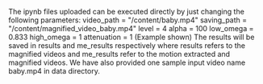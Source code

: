 The ipynb files uploaded can be executed directly by just changing the following parameters:
video_path = "/content/baby.mp4"
saving_path = "/content/magnified_video_baby.mp4"
level = 4
alpha = 100
low_omega = 0.833
high_omega = 1
attenuation = 1
(Example shown)
The results will be saved in results and me_results respectively where results refers to the magnified videos and me_results refer to the motion extracted and magnified videos. We have also provided one sample input video name baby.mp4 in data directory.
